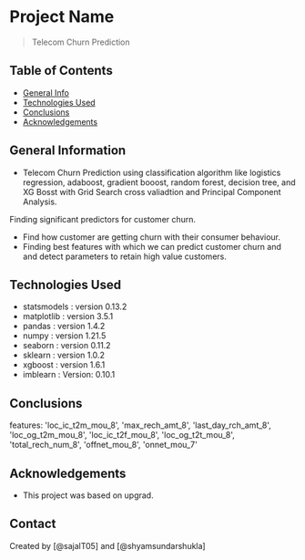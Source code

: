 # Project Name
> Telecom Churn Prediction

## Table of Contents
* [General Info](#general-information)
* [Technologies Used](#technologies-used)
* [Conclusions](#conclusions)
* [Acknowledgements](#acknowledgements)

## General Information
- Telecom Churn Prediction using classification algorithm like logistics regression, adaboost, gradient booost, random forest, decision tree, and XG Bosst with Grid Search cross valiadtion and Principal Component Analysis. 

Finding significant predictors for customer churn.
- Find how customer are getting churn with their consumer behaviour.
- Finding best features with which we can  predict customer churn and and detect parameters to retain high value customers.

## Technologies Used
- statsmodels : version 0.13.2
- matplotlib : version 3.5.1
- pandas : version 1.4.2
- numpy : version 1.21.5
- seaborn : version 0.11.2
- sklearn : version 1.0.2
- xgboost : version 1.6.1
- imblearn : Version: 0.10.1

## Conclusions
features: 'loc_ic_t2m_mou_8', 'max_rech_amt_8', 'last_day_rch_amt_8', 'loc_og_t2m_mou_8', 'loc_ic_t2f_mou_8', 'loc_og_t2t_mou_8', 'total_rech_num_8', 'offnet_mou_8', 'onnet_mou_7'

## Acknowledgements
- This project was based on upgrad.


## Contact
Created by [@sajalT05] and [@shyamsundarshukla]